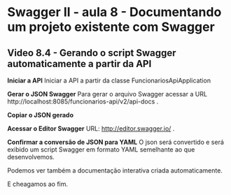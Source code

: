 # Swagger II - aula 8 - Documentando um projeto existente com Swagger

## Video 8.4 - Gerando o script Swagger automaticamente a partir da API

**Iniciar a API**
Iniciar a API a partir da classe FuncionariosApiApplication

**Gerar o JSON Swagger**
Para gerar o arquivo Swagger acessar a URL http://localhost:8085/funcionarios-api/v2/api-docs .

**Copiar o JSON gerado**

**Acessar o Editor Swagger**
URL: http://editor.swagger.io/ .  

**Confirmar a conversão de JSON para YAML**
O json será convertido e será exibido um script Swagger em formato YAML semelhante ao que desenvolvemos.

Podemos ver também a documentação interativa criada automaticamente.

E cheagamos ao fim.
